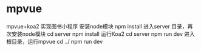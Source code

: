 # mpvue
mpvue+koa2 实现图书小程序
 安装node模块
npm install 
 进入server 目录，再次安装node模块
cd server
npm install
 运行Koa2
cd server
npm run dev
 进入根目录，运行mpvue
cd ../
npm run dev
